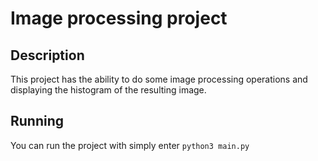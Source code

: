 # Image processing project

## Description

This project has the ability to do some image processing operations and displaying the histogram of the resulting image.

## Running 

You can run the project with simply enter `python3 main.py`
